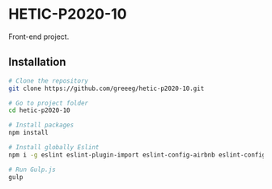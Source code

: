 HETIC-P2020-10
========
Front-end project.

## Installation
```sh
# Clone the repository
git clone https://github.com/greeeg/hetic-p2020-10.git

# Go to project folder
cd hetic-p2020-10

# Install packages
npm install

# Install globally Eslint
npm i -g eslint eslint-plugin-import eslint-config-airbnb eslint-config-airbnb-base

# Run Gulp.js
gulp
```
